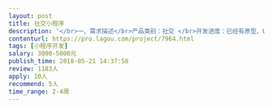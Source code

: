 ```yaml
---                
layout: post       
title: 社交小程序           
description: '</br>一、需求描述</br>产品类别：社交 </br>开发进度：已经有原型、UI图，需要技术开发。 </br>功能：溜溜小程序做的是一款基于游戏主题进行语音的聊天室模式，用户通过随机cosplay一个游戏主题中的角色，进入一个6人房间，通过有好感的互动形式可以进入私聊房间，建立简易的好友关系，方便以后互相联系和沟通，用户也可以邀请好友加入主题派对，对于涉黄、涉政内容可以举报，后台通过人工审核对其进行账号冻结等操作。。</br></br>二、参考产品</br></br>语玩APP </br>非诚无撩 小程序</br></br>三、人才要求</br></br>有微信小程序开发经验，有作品等</br></br>四、其他要求</br></br>项目周期：总周期约7天。</br>'     
contenturl: https://pro.lagou.com/project/7964.html      
tags: [小程序开发]            
salary: 3000-5000元          
publish_time: 2018-05-21 14:37:58         
review: 1183人                   
apply: 10人                   
recommend: 5人                   
time_range: 2-4周              
---                 
```

